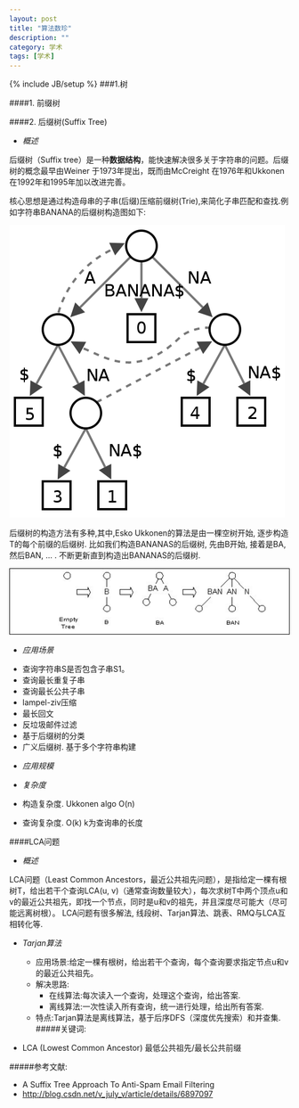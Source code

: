 ```yaml
---
layout: post
title: "算法数珍"
description: ""
category: 学术
tags: [学术]
---
```

{% include JB/setup %}
###1.树

####1. 前缀树


####2. 后缀树(Suffix Tree)
* *概述*

后缀树（Suffix tree）是一种**数据结构**，能快速解决很多关于字符串的问题。后缀树的概念最早由Weiner 于1973年提出，既而由McCreight 在1976年和Ukkonen在1992年和1995年加以改进完善。

核心思想是通过构造母串的子串(后缀)压缩前缀树(Trie),来简化子串匹配和查找.例如字符串BANANA的后缀树构造图如下:

![后缀树](/assets/themes/the-program/imgs/suffix_tree.png)

后缀树的构造方法有多种,其中,Esko Ukkonen的算法是由一棵空树开始, 逐步构造T的每个前缀的后缀树. 比如我们构造BANANAS的后缀树, 先由B开始, 接着是BA, 然后BAN, … . 不断更新直到构造出BANANAS的后缀树.

![Ukkonen](/assets/themes/the-program/imgs/suffix_tree_ukkonen.png)
    
* *应用场景*
 + 查询字符串S是否包含子串S1。
 + 查询最长重复子串
 + 查询最长公共子串
 + lampel-ziv压缩
 + 最长回文
 + 反垃圾邮件过滤
 + 基于后缀树的分类
 + 广义后缀树. 基于多个字符串构建

* *应用规模*

* *复杂度*
 * 构造复杂度. Ukkonen algo O(n)
 * 查询复杂度. O(k) k为查询串的长度

####LCA问题

* *概述*

LCA问题（Least Common Ancestors，最近公共祖先问题），是指给定一棵有根树T，给出若干个查询LCA(u, v)（通常查询数量较大），每次求树T中两个顶点u和v的最近公共祖先，即找一个节点，同时是u和v的祖先，并且深度尽可能大（尽可能远离树根）。
LCA问题有很多解法, 线段树、Tarjan算法、跳表、RMQ与LCA互相转化等.

* *Tarjan算法*
  * 应用场景:给定一棵有根树，给出若干个查询，每个查询要求指定节点u和v的最近公共祖先。
  * 解决思路:
    * 在线算法:每次读入一个查询，处理这个查询，给出答案.
    * 离线算法:一次性读入所有查询，统一进行处理，给出所有答案.
  * 特点:Tarjan算法是离线算法，基于后序DFS（深度优先搜索）和并查集.
#####关键词:

 * LCA (Lowest Common Ancestor) 最低公共祖先/最长公共前缀

#####参考文献: 
 
 * A Suffix Tree Approach To Anti-Spam Email Filtering
 * http://blog.csdn.net/v_july_v/article/details/6897097


